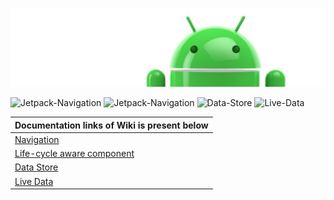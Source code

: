 ![Banner](images/Logo-new.png)


![Jetpack-Navigation](https://img.shields.io/badge/Jetpack-Navigation-orange)
![Jetpack-Navigation](https://img.shields.io/badge/Jetpack-Life--cycle--aware-brightgreen)
![Data-Store](https://img.shields.io/badge/Jetpack-Data--Store-lightgrey)
![Live-Data](https://img.shields.io/badge/Jetpack-Live--Data-blue)



| Documentation links of Wiki is present below |
| --- |
| [Navigation](https://github.com/devrath/DroidAndroidJetpack/wiki/Jetpack-Navigation) |
| [Life-cycle aware component](https://github.com/devrath/DroidAndroidJetpack/wiki/Lifecycle-Aware-Components) |
| [Data Store](https://github.com/devrath/DroidAndroidJetpack/wiki/Data-Store) |
| [Live Data](https://github.com/devrath/DroidAndroidJetpack/wiki/Live-Data) |

 
